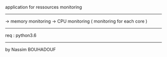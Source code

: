 
application for ressources monitoring

********************************************

-> memory monitoring 
-> CPU monitoring ( monitoring for each core ) 

********************************************

req : python3.6 

**********************************************

by Nassim BOUHADOUF 
